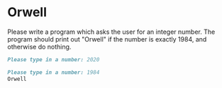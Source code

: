 
# Orwell

Please write a program which asks the user for an integer number. The program should print out "Orwell" if the number is exactly 1984, and otherwise do nothing.

```markdown
Please type in a number: 2020
```

```markdown
Please type in a number: 1984
Orwell
```
